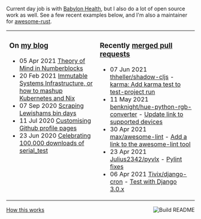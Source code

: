 Current day job is with [Babylon Health](https://github.com/babylonhealth), but I also do a lot of open source work as well. See a few recent examples below, and I'm also a maintainer for [awesome-rust](https://github.com/rust-unofficial/awesome-rust).

<table><tr><td valign="top">

### On [my blog](https://tevps.net/blog)
<!-- blog starts -->
* 05 Apr 2021 [Theory of Mind in Numberblocks](https://tevps.net/blog/2021/4/5/theory-mind-numberblocks/)
* 20 Feb 2021 [Immutable Systems Infrastructure, or how to mashup Kubernetes and Nix](https://tevps.net/blog/2021/2/20/immutable-systems-infrastructure-or-how-mashup-kub/)
* 07 Sep 2020 [Scraping Lewishams bin days](https://tevps.net/blog/2020/9/7/scraping-lewishams-bin-days/)
* 11 Jul 2020 [Customising Github profile pages](https://tevps.net/blog/2020/7/11/customising-github-profile-pages/)
* 23 Jun 2020 [Celebrating 100,000 downloads of serial_test](https://tevps.net/blog/2020/6/23/celebrating-100000-downloads-serial_test/)
<!-- blog ends -->

</td><td valign="top">

### Recently [merged pull requests](https://github.com/search?o=desc&q=is%3Apr+author%3Apalfrey+-user%3Apalfrey+is%3Amerged+is%3Apublic&s=created&type=Issues)

<!-- prs starts -->
* 07 Jun 2021 [thheller/shadow-cljs](https://github.com/thheller/shadow-cljs) - [karma: Add karma test to test-project run](https://github.com/thheller/shadow-cljs/pull/815)
* 11 May 2021 [benknight/hue-python-rgb-converter](https://github.com/benknight/hue-python-rgb-converter) - [Update link to supported devices](https://github.com/benknight/hue-python-rgb-converter/pull/10)
* 30 Apr 2021 [max/awesome-lint](https://github.com/max/awesome-lint) - [Add a link to the awesome-lint tool](https://github.com/max/awesome-lint/pull/4)
* 23 Apr 2021 [Julius2342/pyvlx](https://github.com/Julius2342/pyvlx) - [Pylint fixes](https://github.com/Julius2342/pyvlx/pull/65)
* 06 Apr 2021 [Tivix/django-cron](https://github.com/Tivix/django-cron) - [Test with Django 3.0.x](https://github.com/Tivix/django-cron/pull/161)
<!-- prs ends -->

</td></tr></table>

<a href="https://github.com/palfrey/palfrey/actions"><img src="https://github.com/palfrey/palfrey/workflows/Build%20README/badge.svg?branch=master" align="right" alt="Build README"></a> <a href="https://tevps.net/blog/2020/7/11/customising-github-profile-pages/">How this works</a>
